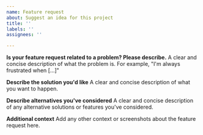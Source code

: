 ```yaml
---
name: Feature request
about: Suggest an idea for this project
title: ''
labels: ''
assignees: ''

---
```


<!--
  Please note the scope of work for this task force is split into three workstreams, as follows:

  - Initial Report (#32)
      - Overview of current state of trust and safety on the Fediverse
      - Documenting how ActivityPub functionality is currently used
      - Best Practices & Recommendations
  - Improving Moderation Activities (Flag and Blocks) (#38)
      - Addressing for where to send these activities
      - Additional properties to improve federation of moderation activities (e.g., category and evidence on Flag Activities)
      - Inter-server communication on moderation activities
  - Content warnings, labels, and annotations (#41)

This taskforce is intended to be ongoing, as the work of trust and safety is an ongoing matter. Additional work items may come in from the SocialCG or the taskforce, and be added to future workstreams.

-->


**Is your feature request related to a problem? Please describe.**
A clear and concise description of what the problem is. For example, "I'm always frustrated when [...]"

**Describe the solution you'd like**
A clear and concise description of what you want to happen.

**Describe alternatives you've considered**
A clear and concise description of any alternative solutions or features you've considered.

**Additional context**
Add any other context or screenshots about the feature request here.
